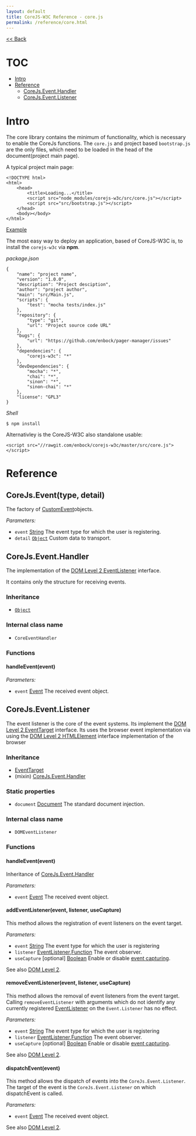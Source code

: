 ```yaml
---
layout: default
title: CoreJS-W3C Reference - core.js
permalink: /reference/core.html
---
```

[<< Back](reference/)

# TOC
* [Intro](reference/core.html#intro)
* [Reference](reference/core.html#reference)
	* [CoreJs.Event.Handler](reference/core.html#corejseventhandler)
	* [CoreJs.Event.Listener](reference/core.html#corejseventlistener)

# Intro
The core library contains the minimum of functionality, which is necessary
to enable the CoreJs functions.
The `core.js` and project based `bootstrap.js` are the only files, which
need to be loaded in the head of the document(project main page).

A typical project main page:

	<!DOCTYPE html>
	<html>
		<head>
			<title>Loading...</title>
			<script src="node_modules/corejs-w3c/src/core.js"></script> 
			<script src="src/bootstrap.js"></script> 
		</head>
		<body></body>
	</html>
	
[Example](http://page-manager.itbock.de/)

The most easy way to deploy an application, based of CoreJS-W3C is, to 
install the `corejs-w3c` via **npm**.

*package.json*

	{
		"name": "project name",
		"version": "1.0.0",
		"description": "Project desciption",
		"author": "project author",
		"main": "src/Main.js",
		"scripts": {
			"test": "mocha tests/index.js"
		},
		"repository": {
			"type": "git",
			"url": "Project source code URL"
		},
		"bugs": {
			"url": "https://github.com/enbock/pager-manager/issues"
		},
		"dependencies": {
			"corejs-w3c": "*"
		},
		"devDependencies": {
			"mocha": "*",
			"chai": "*",
			"sinon": "*",
			"sinon-chai": "*"
		},
		"license": "GPL3"
	}
	
*Shell*

	$ npm install
	
Alternativley is the CoreJS-W3C also standalone usable:

	<script src="//rawgit.com/enbock/corejs-w3c/master/src/core.js"></script>

	
# Reference

## CoreJs.Event(type, detail)
The factory of [CustomEvent](https://dom.spec.whatwg.org/#interface-customevent)objects.

*Parameters:*

* `event` [String](http://www.ecma-international.org/ecma-262/5.1/#sec-4.3.18) The event type for which the user is registering.
* `detail` [`Object`](http://www.ecma-international.org/ecma-262/5.1/#sec-15.2) Custom data to transport.

## CoreJs.Event.Handler

The implementation of the [DOM Level 2 EventListener](http://www.w3.org/TR/DOM-Level-2-Events/events.html#Events-EventListener)
interface.

It contains only the structure for receiving events.

### Inheritance

* [`Object`](http://www.ecma-international.org/ecma-262/5.1/#sec-15.2)

### Internal class name

* `CoreEventHandler`

### Functions

#### handleEvent(event)
*Parameters:*

* `event` [Event](http://www.w3.org/TR/DOM-Level-2-Events/events.html#Events-Event) The received event object.
	
## CoreJs.Event.Listener
The event listener is the core of the event systems. Its implement the
[DOM Level 2 EventTarget](http://www.w3.org/TR/DOM-Level-2-Events/events.html#Events-EventTarget)
interface.
Its uses the browser event implementation via using the
[DOM Level 2 HTMLElement](http://www.w3.org/TR/DOM-Level-2-HTML/html.html#ID-011100101) 
interface implementation of the browser

### Inheritance

* [EventTarget](http://www.w3.org/TR/DOM-Level-2-Events/events.html#Events-EventTarget)
* (mixin) [CoreJs.Event.Handler](reference/core.html#corejseventhandler)

### Static properties

* `document` [Document](http://www.w3.org/TR/DOM-Level-3-Core/core.html#i-Document) The standard document injection.

### Internal class name

* `DOMEventListener`

### Functions

#### handleEvent(event)
Inheritance of [CoreJs.Event.Handler](reference/core.html#corejseventhandler)

*Parameters:*

* `event` [Event](http://www.w3.org/TR/DOM-Level-2-Events/events.html#Events-Event) The received event object.

#### addEventListener(event, listener, useCapture)
This method allows the registration of event listeners on the event target.

*Parameters:*

* `event` [String](http://www.ecma-international.org/ecma-262/5.1/#sec-4.3.18) The event type for which the user is registering
* `listener` [EventListener](http://www.w3.org/TR/DOM-Level-2-Events/events.html#Events-EventListener),[Function](http://www.ecma-international.org/ecma-262/5.1/#sec-4.3.24) The event observer.
* `useCapture` [optional] [Boolean](http://www.ecma-international.org/ecma-262/5.1/#sec-8.3) Enable or disable [event capturing](http://www.w3.org/TR/2000/REC-DOM-Level-2-Events-20001113/events.html#Events-flow-capture).

See also [DOM Level 2](http://www.w3.org/TR/DOM-Level-2-Events/events.html#Events-EventTarget-addEventListener).

#### removeEventListener(event, listener, useCapture)
This method allows the removal of event listeners from the event target.
Calling `removeEventListener` with arguments which do not identify any
currently registered [EventListener](http://www.w3.org/TR/DOM-Level-2-Events/events.html#Events-EventListener)
on the `Event.Listener` has no effect.

*Parameters:*

* `event` [String](http://www.ecma-international.org/ecma-262/5.1/#sec-4.3.18) The event type for which the user is registering
* `listener` [EventListener](http://www.w3.org/TR/DOM-Level-2-Events/events.html#Events-EventListener),[Function](http://www.ecma-international.org/ecma-262/5.1/#sec-4.3.24) The event observer.
* `useCapture` [optional] [Boolean](http://www.ecma-international.org/ecma-262/5.1/#sec-8.3) Enable or disable [event capturing](http://www.w3.org/TR/2000/REC-DOM-Level-2-Events-20001113/events.html#Events-flow-capture).

See also [DOM Level 2](http://www.w3.org/TR/DOM-Level-2-Events/events.html#Events-EventTarget-removeEventListener).

#### dispatchEvent(event)
This method allows the dispatch of events into the `CoreJs.Event.Listener`.    
The target of the event is the `CoreJs.Event.Listener` on which
dispatchEvent is called.

*Parameters:*

* `event` [Event](http://www.w3.org/TR/DOM-Level-2-Events/events.html#Events-Event) The received event object.

See also [DOM Level 2](http://www.w3.org/TR/DOM-Level-2-Events/events.html#Events-EventTarget-dispatchEvent).


